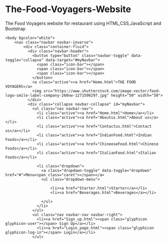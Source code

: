 # The-Food-Voyagers-Website
The Food Voyagers website for restaurant using HTML,CSS,JavaScript and Bootstrap


    <body bgcolor="white">
        <nav class="navbar navbar-inverse">
            <div class="container-fluid">
              <div class="navbar-header">
                <button type="button" class="navbar-toggle" data-toggle="collapse" data-target="#myNavbar">
                  <span class="icon-bar"></span>
                  <span class="icon-bar"></span>
                  <span class="icon-bar"></span>                        
                </button>
                <a class="active"><a href="Home.html">THE FOOD VOYAGERS</a>
                <img src="https://www.shutterstock.com/image-vector/food-logo-smile-label-company-260nw-1271590297.jpg" height="50" width="50">
              </div>
              <div class="collapse navbar-collapse" id="myNavbar">
                <ul class="nav navbar-nav">
                  <li class="active"><a href="Home.html">Home</a></li>
                  <li class="active"><a href="Aboutus.html">About us</a></li>
                  <li class="active"><a href="Contactus.html">Contact us</a></li>
                  <li class="active"><a href="IndianFood.html">Indian Foods</a></li>
                  <li class="active"><a href="ChineeseFood.html">Chinese Foods</a></li>
                  <li class="active"><a href="ItalianFood.html">Italian Foods</a></li>

                  <li class="dropdown">
                    <a class="dropdown-toggle" data-toggle="dropdown" href="#">Menu<span class="caret"></span></a>
                    <ul class="dropdown-menu">
                      
                        <li><a href="Starter.html">Starter</a></li>
                        <li><a href="Beverages.html">Beverages</a></li>
                        
                    </ul>
                  </li>
                </ul>
                <ul class="nav navbar-nav navbar-right">
                  <li><a href="Sign_up.html"><span class="glyphicon glyphicon-user"></span> Sign Up</a></li>
                  <li><a href="Login_page.html"><span class="glyphicon glyphicon-log-in"></span> Login</a></li>
                </ul>
            
       

              
              



